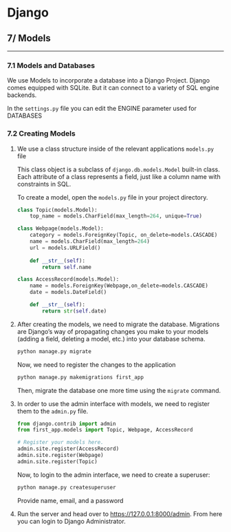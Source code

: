 # Django

## 7/ Models

---

### 7.1 Models and Databases

We use Models to incorporate a database into a Django Project. Django comes equipped with SQLite. But it can connect to a variety of SQL engine backends.

In the `settings.py` file you can edit the ENGINE parameter used for DATABASES

### 7.2 Creating Models

1. We use a class structure inside of the relevant applications `models.py` file

   This class object is a subclass of `django.db.models.Model` built-in class. Each attribute of a class represents a field, just like a column name with constraints in SQL.

   To create a model, open the `models.py` file in your project directory.

   ```python
   class Topic(models.Model):
       top_name = models.CharField(max_length=264, unique=True)
   
   class Webpage(models.Model):
       category = models.ForeignKey(Topic, on_delete=models.CASCADE)
       name = models.CharField(max_length=264)
       url = models.URLField()
       
       def __str__(self):
           return self.name
   
   class AccessRecord(models.Model):
       name = models.ForeignKey(Webpage,on_delete=models.CASCADE)
       date = models.DateField()
   
       def __str__(self):
           return str(self.date)
   ```

2. After creating the models, we need to migrate the database. Migrations are Django’s way of propagating changes you make to your models (adding a field, deleting a model, etc.) into your database schema.

   ```bash
   python manage.py migrate
   ```

   Now, we need to register the changes to the application

   ```bash
   python manage.py makemigrations first_app
   ```

   Then, migrate the database one more time using the `migrate` command.

3. In order to use the admin interface with models, we need to register them to the `admin.py` file.

   ```python
   from django.contrib import admin
   from first_app.models import Topic, Webpage, AccessRecord
   
   # Register your models here.
   admin.site.register(AccessRecord)
   admin.site.register(Webpage)
   admin.site.register(Topic)
   ```

   Now, to login to the admin interface, we need to create a superuser:

   ```bash
   python manage.py createsuperuser
   ```

   Provide name, email, and a password

4. Run the server and head over to https://127.0.0.1:8000/admin. From here you can login to Django Administrator.
